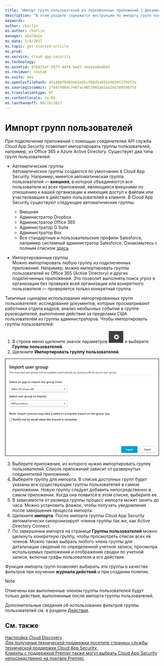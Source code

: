 ```yaml
---
title: "Импорт групп пользователей из подключенных приложений | Документы Майкрософт"
description: "В этом разделе содержатся инструкции по импорту групп пользователей в Cloud App Security."
keywords: 
author: rkarlin
ms.author: rkarlin
manager: mbaldwin
ms.date: 5/4/2017
ms.topic: get-started-article
ms.prod: 
ms.service: cloud-app-security
ms.technology: 
ms.assetid: 87b831ef-5977-4df8-bed3-3ee54a8adbb5
ms.reviewer: reutam
ms.suite: ems
ms.openlocfilehash: 451d88f6403e62ed5cf68d5a932e5029f270df7a
ms.sourcegitcommit: 2f4474084c7e07ac4853945ab5aa1ea78950675d
ms.translationtype: HT
ms.contentlocale: ru-RU
ms.lasthandoff: 06/28/2017
---
```

# <a name="import-user-groups"></a>Импорт групп пользователей

При подключении приложений с помощью соединителей API служба Cloud App Security позволяет импортировать группы пользователей, например, из Office 365 и Azure Active Directory.
Существует два типа групп пользователей: 
- Автоматические группы </br>Автоматическое группы создаются по умолчанию в Cloud App Security. Например, имеется автоматическая группа пользователей — **внешняя**, в которой объединяются все пользователи из всех приложений, являющиеся внешними по отношению к вашей организации и имеющие доступ к файлам или участвовавшие в действиях пользователей в клиенте.
 В Cloud App Security существуют следующие автоматические группы:
  - Внешняя
  - Администратор Dropbox
  - Администратор Office 365
  - Администратор G Suite
  - Администратор Box
  - Все стандартные и пользовательские профили Salesforce, например системный администратор Salesforce. Ознакомьтесь с полным списком [здесь](https://help.salesforce.com/articleView?id=standard_profiles.htm&language=en&type=0).

- Импортированные группы</br>Можно импортировать любую группу из подключенных приложений. Например, можно импортировать группы пользователей из Office 365 (Active Directory) и других подключенных приложений. Это позволит выполнять поиск угроз в организации без проверки всей организации или конкретного пользователя — проверяется только конкретная группа. 

Типичные сценарии использования импортированных групп пользователей: исследование документов, которые просматривают работники отдела кадров; анализ необычных событий в группе руководителей; выполнение действия за пределами США пользователем из группы администраторов. Чтобы импортировать группы пользователей:

1. В строке меню щелкните значок параметров ![значок параметров](./media/settings-icon.png "значок параметров") и выберите **Группы пользователей**.
2. Щелкните **Импортировать группу пользователей**.

  ![Импорт групп пользователей](./media/user-groups-add.png)

3. Выберите приложение, из которого нужно импортировать группу пользователей. Список приложений зависит от развернутых соединителей приложений.
4. Выберите группу для импорта. В списке доступных групп будет указаны все существующие группы пользователей в самом приложении. Новую группу следует добавить непосредственно в самом приложении. Когда она появится в этом списке, выберите ее.
4. В зависимости от размера группы процесс импорта может занять до часа. Можно установить флажок, чтобы получать уведомления после завершения процесса импорта.
5. Щелкните **импорта**. После импорта группы Cloud App Security автоматически синхронизирует членов группы так же, как Active Directory Connect.
7. По завершении импорта на странице **Группы пользователей** можно щелкнуть конкретную группу, чтобы просмотреть список всех ее членов. Можно также выбрать любого члена группы для детализации сведений по определенной учетной записи, просмотра используемых приложений и отображения сводки по учетной записи, включая графы пользователя и его действия.

Функция импорта групп позволяет выбирать эти группы в качестве фильтров при изучении **журнала действий**  и при создании политик. 

> [!NOTE]
> Отмечены как выполненные членом группы пользователей будут только действия, выполненные после импорта группы пользователей.

Дополнительные сведения об использовании фильтров группы пользователей см. в разделе [Действия](activity-filters.md).


    
## <a name="see-also"></a>См. также  
[Настройка Cloud Discovery](set-up-cloud-discovery.md)   
[Для получения технической поддержки посетите страницу службы технической поддержки Cloud App Security.](http://support.microsoft.com/oas/default.aspx?prid=16031)   
[Клиенты с поддержкой Premier также могут выбрать Cloud App Security непосредственно на портале Premier.](https://premier.microsoft.com/)  
  
  